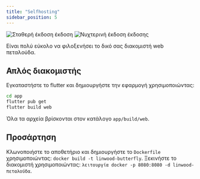 ```yaml
---
title: "Selfhosting"
sidebar_position: 5
---
```


![Σταθερή έκδοση έκδοση](https://img.shields.io/badge/dynamic/yaml?color=c4840d&label=Stable&query=%24.version&url=https%3A%2F%2Fraw.githubusercontent.com%2FLinwoodCloud%2Fbutterfly%2Fstable%2Fapp%2Fpubspec.yaml&style=for-the-badge) ![Νυχτερινή έκδοση έκδοσης](https://img.shields.io/badge/dynamic/yaml?color=f7d28c&label=Nightly&query=%24.version&url=https%3A%2F%2Fraw.githubusercontent.com%2FLinwoodCloud%2Fbutterfly%2Fnightly%2Fapp%2Fpubspec.yaml&style=for-the-badge)

Είναι πολύ εύκολο να φιλοξενήσει το δικό σας διακομιστή web πεταλούδα.

## Απλός διακομιστής

Εγκαταστήστε το flutter και δημιουργήστε την εφαρμογή χρησιμοποιώντας:

```bash
cd app
flutter pub get
flutter build web
```

Όλα τα αρχεία βρίσκονται στον κατάλογο `app/build/web`.

## Προσάρτηση

Κλωνοποιήστε το αποθετήριο και δημιουργήστε το `Dockerfile` χρησιμοποιώντας: `docker build -t linwood-butterfly`. Ξεκινήστε το διακομιστή χρησιμοποιώντας: `λειτουργία docker -p 8080:8080 -d linwood-πεταλούδα`.

